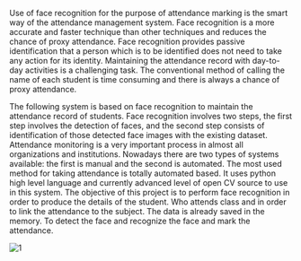 Use of face recognition for the purpose of attendance marking is the smart way of the attendance management system. Face recognition is a more accurate and faster technique than other techniques and reduces the chance of proxy attendance. Face recognition provides passive identification that a person which is to be identified does not need to take any action for its identity. Maintaining the attendance record with day-to-day activities is a challenging task. The conventional method of calling the name of each student is time consuming and there is always a chance of proxy attendance. 

The following system is based on face recognition to maintain the attendance record of students. Face recognition involves two steps, the first step involves the detection of faces, and the second step consists of identification of those detected face images with the existing dataset. Attendance monitoring is a very important process in almost all organizations and institutions. Nowadays there are two types of systems available: the first is manual and the second is automated. The most used method for taking attendance is totally automated based. It uses python high level language and currently advanced level of open CV source to use in this system. The objective of this project is to perform face recognition in order to produce the details of the student. Who attends class and in order to link the attendance to the subject. The data is already saved in the memory. To detect the face and recognize the face and mark the attendance. 

![1](https://github.com/Vandana261/A-Face-detection-and-Recognition-System/assets/163227553/70d1b140-8dd4-442d-960d-112fa0a75823)
